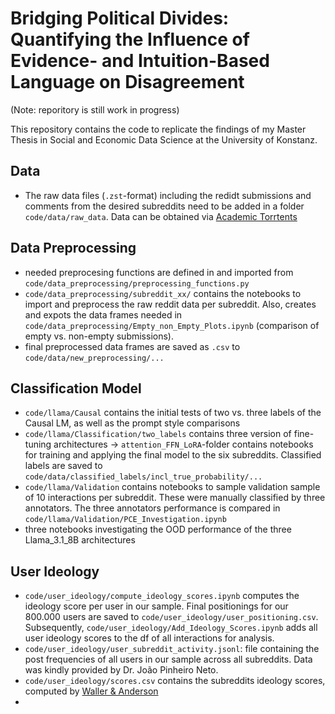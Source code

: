 # Bridging Political Divides: Quantifying the Influence of Evidence- and Intuition-Based Language on Disagreement

(Note: reporitory is still work in progress)


This repository contains the code to replicate the findings of my Master Thesis in Social and Economic Data Science at the University of Konstanz.


## **Data**

* The raw data files (`.zst`-format) including the redidt submissions and comments from the desired subreddits need to be added in a folder `code/data/raw_data`. Data can be obtained via [Academic Torrtents](https://academictorrents.com/details/56aa49f9653ba545f48df2e33679f014d2829c10)


## **Data Preprocessing**

* needed preprocesing functions are defined in and imported from `code/data_preprocessing/preprocessing_functions.py`
* `code/data_preprocessing/subreddit_xx/` contains the notebooks to import and preprocess the raw reddit data per subreddit. Also, creates and expots the data frames needed in `code/data_preprocessing/Empty_non_Empty_Plots.ipynb` (comparison of empty vs. non-empty submissions).
* final preprocessed data frames are saved as `.csv` to `code/data/new_preprocessing/...`

## **Classification Model**

* `code/llama/Causal` contains the initial tests of two vs. three labels of the Causal LM, as well as the prompt style comparisons
* `code/llama/Classification/two_labels` contains three version of fine-tuning architectures $\to$ `attention_FFN_LoRA`-folder contains notebooks for training and applying the final model to the six subreddits. Classified labels are saved to `code/data/classified_labels/incl_true_probability/...`
* `code/llama/Validation` contains notebooks to sample validation sample of 10 interactions per subreddit. These were manually classified by three annotators.
The three annotators performance is compared in `code/llama/Validation/PCE_Investigation.ipynb`
* three notebooks investigating the OOD performance of the three Llama_3.1_8B architectures

## **User Ideology**
* `code/user_ideology/compute_ideology_scores.ipynb` computes the ideology score per user in our sample. Final positionings for our 800.000 users are saved to `code/user_ideology/user_positioning.csv`. Subsequently, `code/user_ideology/Add_Ideology_Scores.ipynb` adds all user ideology scores to the df of all interactions for analysis.
* `code/user_ideology/user_subreddit_activity.jsonl`: file containing the post frequencies of all users in our sample across all subreddits. Data was kindly provided by Dr. João Pinheiro Neto.
* `code/user_ideology/scores.csv` contains the subreddits ideology scores, computed by [Waller & Anderson](https://github.com/CSSLab/social-dimensions)
* 
